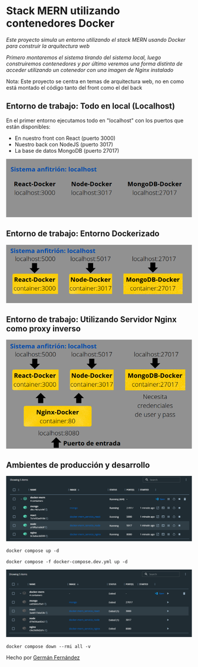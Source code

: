 # Stack MERN utilizando contenedores Docker
_Este proyecto simula un entorno utilizando el stack MERN usando Docker para construir la arquitectura web_


_Primero montaremos el sistema tirando del sistema local, luego construiremos contenedores y por último veremos una forma distinta de acceder utilizando un cotenedor con una imagen de Nginx instalado_


Nota: Este proyecto se centra en temas de arquitectura web, no en como está montado el código tanto del front como el del back
## Entorno de trabajo: Todo en local (Localhost)
En el primer entorno ejecutamos todo en "localhost" con los puertos que están disponibles:
- En nuestro front con React (puerto 3000)
- Nuestro back con NodeJS (puerto 3017)
- La base de datos MongoDB (puerto 27017)

![foto](./imagenes_readme/localhost.png) 
## Entorno de trabajo: Entorno Dockerizado

![foto](./imagenes_readme/dockerizado.png) 
## Entorno de trabajo: Utilizando Servidor Nginx como proxy inverso

![foto](./imagenes_readme/nginx.png) 
## Ambientes de producción y desarrollo


![foto](./imagenes_readme/sistemalevantado.png) 
```
docker compose up -d
```

```
docker compose -f docker-compose.dev.yml up -d
```




![foto](./imagenes_readme/sistematumbado.png) 
```
docker compose down --rmi all -v
```


Hecho por [Germán Fernández](https://www.linkedin.com/in/geerdev/)